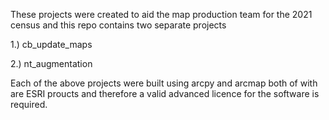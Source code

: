These projects were created to aid the map production team for the 2021 census and this repo contains two separate projects

1.) cb_update_maps

2.) nt_augmentation

Each of the above projects were built using arcpy and arcmap both of with are ESRI proucts and therefore a valid advanced licence for the software is required.
